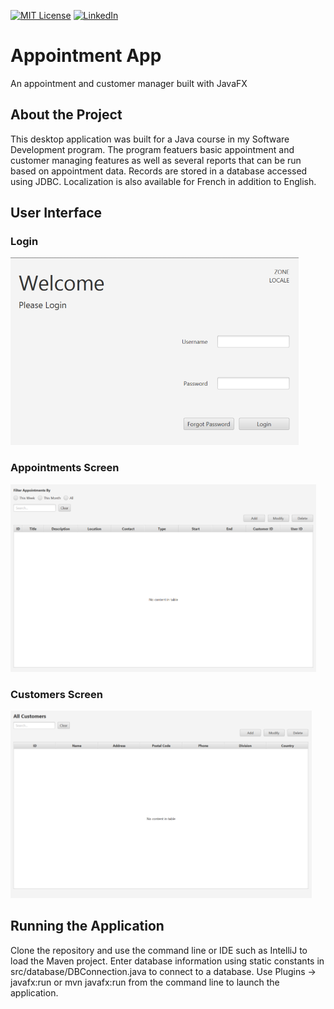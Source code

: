 [![MIT License][license-shield]][license-url]
[![LinkedIn][linkedin-shield]][linkedin-url]

# Appointment App
An appointment and customer manager built with JavaFX

## About the Project
This desktop application was built for a Java course in my Software Development program. The program featuers basic appointment and customer managing features as well as several reports that can be run based on appointment data. Records are stored in a database accessed using JDBC. Localization is also available for French in addition to English. 

## User Interface
### Login
<img src='screenshots/LoginScreen.png' alt='App login screen' height='300' />

### Appointments Screen
<img src='screenshots/AppointmentTab.png' alt='View of appointments table' height='300' />

### Customers Screen
<img src='screenshots/CustomersTab.png' alt='View of customers table' height='300' />

## Running the Application
Clone the repository and use the command line or IDE such as IntelliJ to load the Maven project. Enter database information using static constants in src/database/DBConnection.java to connect to a database. Use Plugins -> javafx:run or mvn javafx:run from the command line to launch the application. 

[license-shield]: https://img.shields.io/github/license/othneildrew/Best-README-Template.svg?style=for-the-badge
[license-url]: https://github.com/othneildrew/Best-README-Template/blob/master/LICENSE.txt
[linkedin-shield]: https://img.shields.io/badge/-LinkedIn-black.svg?style=for-the-badge&logo=linkedin&colorB=555
[linkedin-url]: https://linkedin.com/in/samuel-s-jones
